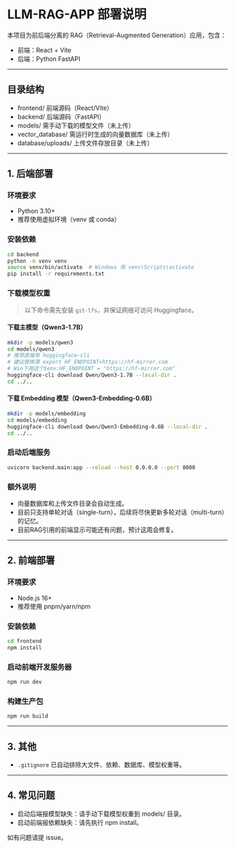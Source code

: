 # LLM-RAG-APP 部署说明

本项目为前后端分离的 RAG（Retrieval-Augmented Generation）应用，包含：
- 前端：React + Vite
- 后端：Python FastAPI

---

## 目录结构
- frontend/  前端源码（React/Vite）
- backend/   后端源码（FastAPI）
- models/    需手动下载的模型文件（未上传）
- vector_database/  需运行时生成的向量数据库（未上传）
- database/uploads/  上传文件存放目录（未上传）

---

## 1. 后端部署

### 环境要求
- Python 3.10+
- 推荐使用虚拟环境（venv 或 conda）

### 安装依赖
```bash
cd backend
python -m venv venv
source venv/bin/activate  # Windows 用 venv\Scripts\activate
pip install -r requirements.txt
```

### 下载模型权重
> 以下命令需先安装 `git-lfs`，并保证网络可访问 Huggingface。

#### 下载主模型（Qwen3-1.7B）
```bash
mkdir -p models/qwen3
cd models/qwen3
# 推荐直接用 huggingface-cli
# 建议替换源 export HF_ENDPOINT=https://hf-mirror.com
# Win下用这个$env:HF_ENDPOINT = "https://hf-mirror.com"
huggingface-cli download Qwen/Qwen3-1.7B --local-dir .
cd ../..
```

#### 下载 Embedding 模型（Qwen3-Embedding-0.6B）
```bash
mkdir -p models/embedding
cd models/embedding
huggingface-cli download Qwen/Qwen3-Embedding-0.6B --local-dir .
cd ../..
```

### 启动后端服务
```bash
uvicorn backend.main:app --reload --host 0.0.0.0 --port 8000
```

### 额外说明
- 向量数据库和上传文件目录会自动生成。
- 目前只支持单轮对话（single-turn），后续将尽快更新多轮对话（multi-turn）的记忆。
- 目前RAG引用的前端显示可能还有问题，预计这周会修复。
---

## 2. 前端部署

### 环境要求
- Node.js 16+
- 推荐使用 pnpm/yarn/npm

### 安装依赖
```bash
cd frontend
npm install
```

### 启动前端开发服务器
```bash
npm run dev
```

### 构建生产包
```bash
npm run build
```

---

## 3. 其他
- `.gitignore` 已自动排除大文件、依赖、数据库、模型权重等。

---

## 4. 常见问题
- 启动后端报模型缺失：请手动下载模型权重到 models/ 目录。
- 启动前端报依赖缺失：请先执行 npm install。

如有问题请提 issue。
